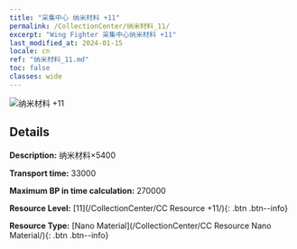 ```yaml
---
title: "采集中心 纳米材料 +11"
permalink: /CollectionCenter/纳米材料_11/
excerpt: "Wing Fighter 采集中心纳米材料 +11"
last_modified_at: 2024-01-15
locale: cn
ref: "纳米材料_11.md"
toc: false
classes: wide
---
```



![纳米材料 +11](/images/cc/CC_Nano_Material_6.png)

## Details

  **Description:** 纳米材料×5400

  **Transport time:** 33000

  **Maximum BP in time calculation:** 270000

  **Resource Level:** [11](/CollectionCenter/CC Resource +11/){: .btn .btn--info}

  **Resource Type:** [Nano Material](/CollectionCenter/CC Resource Nano Material/){: .btn .btn--info}

